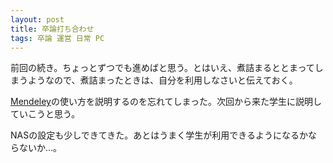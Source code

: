```yaml
---
layout: post
title: 卒論打ち合わせ
tags: 卒論 運営 日常 PC
---
```


前回の続き。ちょっとずつでも進めばと思う。とはいえ、煮詰まるととまってしまうようなので、煮詰まったときは、自分を利用しなさいと伝えておく。

[Mendeley](https://www.mendeley.com/)の使い方を説明するのを忘れてしまった。次回から来た学生に説明していこうと思う。

NASの設定も少しできてきた。あとはうまく学生が利用できるようになるかならないか…。
